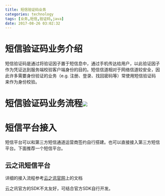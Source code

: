 ```yaml
---
title: 短信验证码业务
categories: technology
tags: [业务,短信,验证码,java]
date: 2017-08-26 03:02:32
---
```


# 短信验证码业务介绍

短信验证码是通过将验证因子置于短信息中，通过手机传达给用户，以此验证因子作为凭证达到服务端校验客户端身份的目的。短信信道相对于网络信道较安全，因此许多需要身份验证的业务（e.g. 注册、登录、找回密码等）常使用短信验证码来作为身份校验。

# 短信验证码业务流程![](http://img.willowspace.cn/willowspace_2016/1503687828140.png)

# 短信平台接入

短信平台可以和第三方短信通道运营商签约自行搭建。也可以直接接入第三方短信平台。下面推荐一个短信平台。

## 云之讯短信平台

详细的接入流程参考[云之讯官网](http://www.ucpaas.com/)上的文档

云之讯官方的SDK不太友好，可结合官方SDK自行开发。